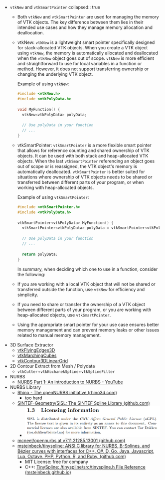 - `vtkNew` and `vtkSmartPointer`
  collapsed:: true
	- Both `vtkNew` and `vtkSmartPointer` are used for managing the memory of VTK objects. The key difference between them lies in their intended use cases and how they manage memory allocation and deallocation.
	- vtkNew:
	  `vtkNew` is a lightweight smart pointer specifically designed for stack-allocated VTK objects. When you create a VTK object using `vtkNew`, the memory is automatically allocated and deallocated when the `vtkNew` object goes out of scope. `vtkNew` is more efficient and straightforward to use for local variables in a function or method. However, it does not support transferring ownership or changing the underlying VTK object.
	  
	  Example of using `vtkNew`:
	  ```cpp
	  #include <vtkNew.h>
	  #include <vtkPolyData.h>
	  
	  void MyFunction() {
	    vtkNew<vtkPolyData> polyData;
	  
	    // Use polyData in your function
	    // ...
	  }
	  ```
	- vtkSmartPointer:
	  `vtkSmartPointer` is a more flexible smart pointer that allows for reference counting and shared ownership of VTK objects. It can be used with both stack and heap-allocated VTK objects. When the last `vtkSmartPointer` referencing an object goes out of scope or is reassigned, the VTK object's memory is automatically deallocated. `vtkSmartPointer` is better suited for situations where ownership of VTK objects needs to be shared or transferred between different parts of your program, or when working with heap-allocated objects.
	  
	  Example of using `vtkSmartPointer`:
	  ```cpp
	  #include <vtkSmartPointer.h>
	  #include <vtkPolyData.h>
	  
	  vtkSmartPointer<vtkPolyData> MyFunction() {
	    vtkSmartPointer<vtkPolyData> polyData = vtkSmartPointer<vtkPolyData>::New();
	  
	    // Use polyData in your function
	    // ...
	  
	    return polyData;
	  }
	  ```
	  
	  In summary, when deciding which one to use in a function, consider the following:
	- If you are working with a local VTK object that will not be shared or transferred outside the function, use `vtkNew` for efficiency and simplicity.
	- If you need to share or transfer the ownership of a VTK object between different parts of your program, or you are working with heap-allocated objects, use `vtkSmartPointer`.
	- Using the appropriate smart pointer for your use case ensures better memory management and can prevent memory leaks or other issues related to manual memory management.
- 3D Surface Extractor
	- [vtkFlyingEdges3D](https://vtk.org/doc/nightly/html/classvtkFlyingEdges3D.html)
	- [vtkMarchingCubes](https://vtk.org/doc/nightly/html/classvtkMarchingCubes.html)
	- [vtkContour3DLinearGrid](https://vtk.org/doc/nightly/html/classvtkContour3DLinearGrid.html)
- 2D Contour Extract from Mesh / Polydata
	- `vtkCutter`+`vtkKochanekSpline`+`vtkSplineFilter`
- NURBS
	- [NURBS Part 1: An introduction to NURBS - YouTube](https://www.youtube.com/watch?v=GJnXuSsjtZo)
- NURBS Library
	- [Rhino - The openNURBS initiative (rhino3d.com)](https://www.rhino3d.com/it/features/developer/opennurbs/)
		- too hard
	- [SINTEF-Geometry/SISL: The SINTEF Spline Library (github.com)](https://github.com/SINTEF-Geometry/SISL)
		- ![license_rule.png](../assets/license_rule_1682059827944_0.png)
	- [mcneel/opennurbs at v7.11.21285.13001 (github.com)](https://github.com/mcneel/opennurbs/tree/v7.11.21285.13001)
	- [msteinbeck/tinyspline: ANSI C library for NURBS, B-Splines, and Bézier curves with interfaces for C++, C#, D, Go, Java, Javascript, Lua, Octave, PHP, Python, R, and Ruby. (github.com)](https://github.com/msteinbeck/tinyspline#documentation)
		- MIT License: free for company
		- C++: [TinySpline: /tinyspline/src/tinyspline.h File Reference (msteinbeck.github.io)](https://msteinbeck.github.io/tinyspline/tinyspline_8h.html)